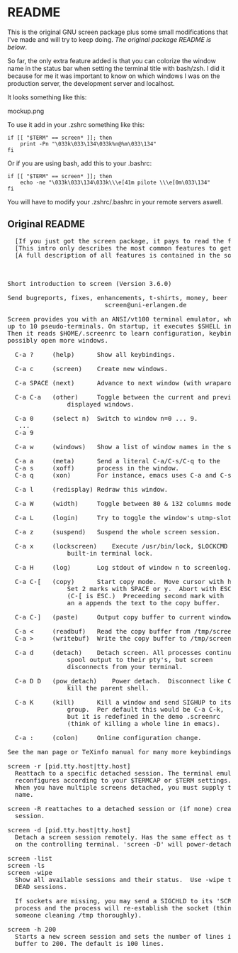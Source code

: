 # README

This is the original GNU screen package plus some small modifications that I've made
and will try to keep doing. *The original package README is below*.

So far, the only extra feature added is that you can colorize the window name in the
status bar when setting the terminal title with bash/zsh. I did it because for me it
was important to know on which windows I was on the production server, the development
server and localhost.

It looks something like this:

mockup.png

To use it add in your .zshrc something like this:

    if [[ "$TERM" == screen* ]]; then
        print -Pn "\033k\033\134\033k%n@%m\033\134"
    fi

Or if you are using bash, add this to your .bashrc:

    if [[ "$TERM" == screen* ]]; then
        echo -ne "\033k\033\134\033k\\\e[41m pilote \\\e[0m\033\134"
    fi

You will have to modify your .zshrc/.bashrc in your remote servers aswell.

## Original README

<pre>
  [If you just got the screen package, it pays to read the file INSTALL]
  [This intro only describes the most common features to get you started]
  [A full description of all features is contained in the source package]



Short introduction to screen (Version 3.6.0)                   lvirden 8-8-93

Send bugreports, fixes, enhancements, t-shirts, money, beer & pizza to 
                          screen@uni-erlangen.de

Screen provides you with an ANSI/vt100 terminal emulator, which can multiplex
up to 10 pseudo-terminals. On startup, it executes $SHELL in window 0.
Then it reads $HOME/.screenrc to learn configuration, keybindings, and
possibly open more windows.

  C-a ?		(help)		Show all keybindings.

  C-a c		(screen)	Create new windows.

  C-a SPACE	(next)		Advance to next window (with wraparound).

  C-a C-a	(other)		Toggle between the current and previously
				displayed windows.

  C-a 0		(select n)	Switch to window n=0 ... 9.
   ...
  C-a 9		

  C-a w		(windows)	Show a list of window names in the status line.

  C-a a		(meta)		Send a literal C-a/C-s/C-q to the
  C-a s		(xoff)		process in the window.
  C-a q		(xon)		For instance, emacs uses C-a and C-s.

  C-a l		(redisplay)	Redraw this window.

  C-a W		(width)		Toggle between 80 & 132 columns mode. 

  C-a L		(login)		Try to toggle the window's utmp-slot.

  C-a z		(suspend)	Suspend the whole screen session.

  C-a x		(lockscreen)	Execute /usr/bin/lock, $LOCKCMD or a 
				built-in terminal lock.

  C-a H		(log)		Log stdout of window n to screenlog.n.

  C-a C-[	(copy)		Start copy mode.  Move cursor with h,j,k,l.
				Set 2 marks with SPACE or y.  Abort with ESC.
				(C-[ is ESC.)  Preceeding second mark with
				an a appends the text to the copy buffer.

  C-a C-]	(paste)		Output copy buffer to current window's stdin.

  C-a <		(readbuf) 	Read the copy buffer from /tmp/screen-exchange.
  C-a >		(writebuf)	Write the copy buffer to /tmp/screen-exchange.

  C-a d		(detach)	Detach screen. All processes continue and may
				spool output to their pty's, but screen
				disconnects from your terminal.  

  C-a D D	(pow_detach)	Power detach.  Disconnect like C-a d but also
				kill the parent shell.

  C-a K		(kill)		Kill a window and send SIGHUP to its process
				group.  Per default this would be C-a C-k,
				but it is redefined in the demo .screenrc
				(think of killing a whole line in emacs).

  C-a : 	(colon)		Online configuration change.

See the man page or TeXinfo manual for many more keybindings and commands.

screen -r [pid.tty.host|tty.host]
  Reattach to a specific detached session. The terminal emulator
  reconfigures according to your $TERMCAP or $TERM settings.
  When you have multiple screens detached, you must supply the session
  name.

screen -R reattaches to a detached session or (if none) creates a new
  session.

screen -d [pid.tty.host|tty.host]
  Detach a screen session remotely. Has the same effect as typing 'C-a d'
  on the controlling terminal. 'screen -D' will power-detach.

screen -list
screen -ls
screen -wipe
  Show all available sessions and their status.  Use -wipe to remove
  DEAD sessions.

  If sockets are missing, you may send a SIGCHLD to its 'SCREEN'
  process and the process will re-establish the socket (think of 
  someone cleaning /tmp thoroughly).

screen -h 200
  Starts a new screen session and sets the number of lines in the scrollback
  buffer to 200. The default is 100 lines.
</pre>

